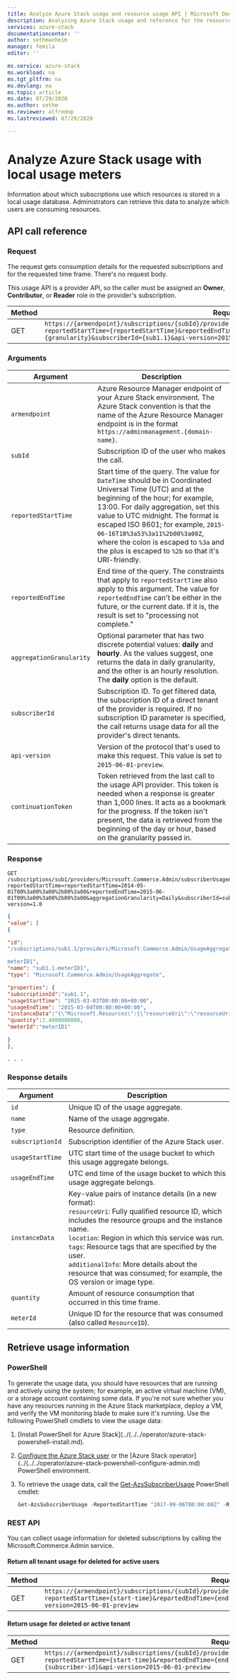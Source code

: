 ```yaml
---
title: Analyze Azure Stack usage and resource usage API | Microsoft Docs
description: Analyzing Azure Stack usage and reference for the resource usage API, which retrieves Azure Stack usage information.
services: azure-stack
documentationcenter: ''
author: sethmanheim
manager: femila
editor: ''

ms.service: azure-stack
ms.workload: na
ms.tgt_pltfrm: na
ms.devlang: na
ms.topic: article
ms.date: 07/29/2020
ms.author: sethm
ms.reviewer: alfredop
ms.lastreviewed: 07/29/2020

---
```


# Analyze Azure Stack usage with local usage meters

Information about which subscriptions use which resources is stored in a local usage database. Administrators can retrieve this data to analyze which users are consuming resources.

## API call reference

### Request

The request gets consumption details for the requested subscriptions and for the requested time frame. There's no request body.

This usage API is a provider API, so the caller must be assigned an **Owner**, **Contributor**, or **Reader** role in the provider's subscription.

| Method | Request URI |
| --- | --- |
| GET |`https://{armendpoint}/subscriptions/{subId}/providers/Microsoft.Commerce.Admin/subscriberUsageAggregates?reportedStartTime={reportedStartTime}&reportedEndTime={reportedEndTime}&aggregationGranularity={granularity}&subscriberId={sub1.1}&api-version=2015-06-01-preview&continuationToken={token-value}` |

### Arguments

| Argument | Description |
| --- | --- |
| `armendpoint` |Azure Resource Manager endpoint of your Azure Stack environment. The Azure Stack convention is that the name of the Azure Resource Manager endpoint is in the format `https://adminmanagement.{domain-name}`. <!-- TZLASDKFIX For example, for the Azure Stack Development Kit (ASDK), if the domain name is *local.azurestack.external*, then the Resource Manager endpoint is `https://adminmanagement.local.azurestack.external`. --> |
| `subId` |Subscription ID of the user who makes the call. |
| `reportedStartTime` |Start time of the query. The value for `DateTime` should be in Coordinated Universal Time (UTC) and at the beginning of the hour; for example, 13:00. For daily aggregation, set this value to UTC midnight. The format is escaped ISO 8601; for example, `2015-06-16T18%3a53%3a11%2b00%3a00Z`, where the colon is escaped to `%3a` and the plus is escaped to `%2b` so that it's URI-friendly. |
| `reportedEndTime` |End time of the query. The constraints that apply to `reportedStartTime` also apply to this argument. The value for `reportedEndTime` can't be either in the future, or the current date. If it is, the result is set to "processing not complete." |
| `aggregationGranularity` |Optional parameter that has two discrete potential values: **daily** and **hourly**. As the values suggest, one returns the data in daily granularity, and the other is an hourly resolution. The **daily** option is the default. |
| `subscriberId` |Subscription ID. To get filtered data, the subscription ID of a direct tenant of the provider is required. If no subscription ID parameter is specified, the call returns usage data for all the provider's direct tenants. |
| `api-version` |Version of the protocol that's used to make this request. This value is set to `2015-06-01-preview`. |
| `continuationToken` |Token retrieved from the last call to the usage API provider. This token is needed when a response is greater than 1,000 lines. It acts as a bookmark for the progress. If the token isn't present, the data is retrieved from the beginning of the day or hour, based on the granularity passed in. |

### Response

```http
GET
/subscriptions/sub1/providers/Microsoft.Commerce.Admin/subscriberUsageAggregates?reportedStartTime=reportedStartTime=2014-05-01T00%3a00%3a00%2b00%3a00&reportedEndTime=2015-06-01T00%3a00%3a00%2b00%3a00&aggregationGranularity=Daily&subscriberId=sub1.1&api-version=1.0
```

```json
{
"value": [
{

"id":
"/subscriptions/sub1.1/providers/Microsoft.Commerce.Admin/UsageAggregate/sub1.1-

meterID1",
"name": "sub1.1-meterID1",
"type": "Microsoft.Commerce.Admin/UsageAggregate",

"properties": {
"subscriptionId":"sub1.1",
"usageStartTime": "2015-03-03T00:00:00+00:00",
"usageEndTime": "2015-03-04T00:00:00+00:00",
"instanceData":"{\"Microsoft.Resources\":{\"resourceUri\":\"resourceUri1\",\"location\":\"Alaska\",\"tags\":null,\"additionalInfo\":null}}",
"quantity":2.4000000000,
"meterId":"meterID1"

}
},

. . .
```

### Response details

| Argument | Description |
| --- | --- |
|`id` |Unique ID of the usage aggregate. |
|`name` |Name of the usage aggregate. |
|`type` |Resource definition. |
|`subscriptionId` |Subscription identifier of the Azure Stack user. |
|`usageStartTime`|UTC start time of the usage bucket to which this usage aggregate belongs.|
|`usageEndTime`|UTC end time of the usage bucket to which this usage aggregate belongs. |
|`instanceData` |Key-value pairs of instance details (in a new format):<br> `resourceUri`: Fully qualified resource ID, which includes the resource groups and the instance name. <br> `location`: Region in which this service was run. <br> `tags`: Resource tags that are specified by the user. <br> `additionalInfo`: More details about the resource that was consumed; for example, the OS version or image type. |
|`quantity`|Amount of resource consumption that occurred in this time frame. |
|`meterId` |Unique ID for the resource that was consumed (also called `ResourceID`). |

## Retrieve usage information

### PowerShell

To generate the usage data, you should have resources that are running and actively using the system; for example, an active virtual machine (VM), or a storage account containing some data. If you're not sure whether you have any resources running in the Azure Stack marketplace, deploy a VM, and verify the VM monitoring blade to make sure it's running. Use the following PowerShell cmdlets to view the usage data:

1. [Install PowerShell for Azure Stack](../(../../operator/azure-stack-powershell-install.md).
2. [Configure the Azure Stack user](../../..user/azure-stack-powershell-configure-user.md) or the [Azure Stack operator](../(../../operator/azure-stack-powershell-configure-admin.md) PowerShell environment.
3. To retrieve the usage data, call the [Get-AzsSubscriberUsage](/powershell/module/azs.commerce.admin/get-azssubscriberusage) PowerShell cmdlet:

   ```powershell
   Get-AzsSubscriberUsage -ReportedStartTime "2017-09-06T00:00:00Z" -ReportedEndTime "2017-09-07T00:00:00Z"
   ```

### REST API

You can collect usage information for deleted subscriptions by calling the  Microsoft.Commerce.Admin service.

#### Return all tenant usage for deleted for active users

| Method | Request URI |
| --- | --- |
| GET | `https://{armendpoint}/subscriptions/{subId}/providersMicrosoft.Commerce.Admin/subscriberUsageAggregates?reportedStartTime={start-time}&reportedEndTime={end-endtime}&aggregationGranularity=Hourly&api-version=2015-06-01-preview` |

#### Return usage for deleted or active tenant

| Method | Request URI |
| --- | --- |
| GET |`https://{armendpoint}/subscriptions/{subId}/providersMicrosoft.Commerce.Admin/subscriberUsageAggregates?reportedStartTime={start-time}&reportedEndTime={end-endtime}&aggregationGranularity=Hourly&subscriberId={subscriber-id}&api-version=2015-06-01-preview` |
